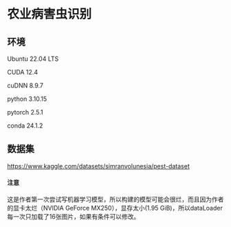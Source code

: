 # 农业病害虫识别

## 环境

Ubuntu 22.04 LTS

CUDA 12.4

cuDNN 8.9.7

python 3.10.15

pytorch 2.5.1

conda 24.1.2

## 数据集

https://www.kaggle.com/datasets/simranvolunesia/pest-dataset

#### 注意
这是作者第一次尝试写机器学习模型，所以构建的模型可能会很烂，而且因为作者的显卡太烂（NVIDIA GeForce MX250），显存太小(1.95 GiB)，所以dataLoader每一次只加载了16张图片，如果有条件可以修改。